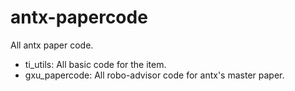 # antx-papercode
All antx paper code.
* ti_utils: All basic code for the item.
* gxu_papercode: All robo-advisor code for antx's master paper.

